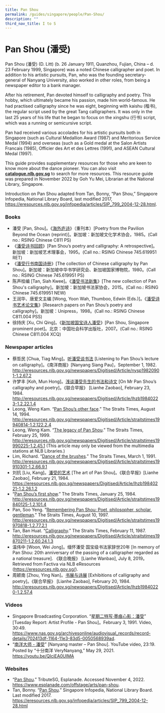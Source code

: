 ```yaml
---
title: Pan Shou
permalink: /guides/singapore/people/Pan-Shou/
description: ""
third_nav_title: I to S
---
```

# Pan Shou (潘受)

Pan Shou (潘受) (D. Litt) (b. 26 January 1911, Quanzhou, Fujian, China – d. 23 February 1999, Singapore) was a noted Chinese calligrapher and poet. In addition to his artistic pursuits, Pan, who was the founding secretary-general of Nanyang University, also worked in other roles, from being a newspaper editor to a bank manager. 

After his retirement, Pan devoted himself to calligraphy and poetry. This hobby, which ultimately became his passion, made him world-famous. He had practised calligraphy since he was eight, beginning with kaishu (楷书), the regular script used by the great Tang calligraphers. It was only in the last 25 years of his life that he began to focus on the xingshu (行书) script, which was a running or semicursive 
script. 

Pan had received various accolades for his artistic pursuits both in Singapore (such as Cultural Medallion Award (1987) and Meritorious Service Medal (1994) and overseas (such as a Gold medal at the Salon Artists Francais (1985),  Officier des Art et des Lettres (1991), and ASEAN Cultural Medal (1997). 

This guide provides supplementary resources for those who are keen to know more about the dance pioneer. You can also visit [**catalogue.nlb.gov.sg**](https://catalogue.nlb.gov.sg/) to search for more resources. This resource guide was prepared in November 2022 by Goh Yu Mei, Librarian at the National Library, Singapore.

Introduction on Pan Shou adapted from Tan, Bonny, “Pan Shou,” Singapore Infopedia, National Library Board, last modified 2017, <https://eresources.nlb.gov.sg/infopedia/articles/SIP_799_2004-12-28.html>.

### Books
* 潘受 [Pan, Shou]。《[海外庐诗](https://eservice.nlb.gov.sg/item_holding.aspx?bid=84550529)》（重刊本）[Poetry from the Pavilion Beyond the Ocean (reprint)]。新加坡：新加坡文化学术协会，1985。(Call no.: RSING Chinese C811 PS)
* 《[潘受诗书回顾](https://eservice.nlb.gov.sg/item_holding.aspx?bid=84510431)》[Pan Shou’s poetry and calligraphy: A retrospective]。新加坡：新加坡艺术理事会，1995。(Call no.: RSING Chinese 745.619951 RET)
* 《[潘受行书南国诗册](https://eservice.nlb.gov.sg/item_holding.aspx?bid=84530812)》[The collection of Chinese calligraphy by Pan Shou]。新加坡：新加坡中华书学研究会、新加坡国家博物院，1980。(Call no.: RSING Chinese 745.619951 PS)
* 陈声桂编 [Tan, Siah Kwee]。《[潘受书法新集](https://eservice.nlb.gov.sg/item_holding.aspx?bid=84530812)》[The new collection of Pan Shou's calligraphy]。新加坡：新加坡书法家协会，2015。(Call no.: RSING Chinese 745.619951 NEW)
* 王润华、唐爱文主编 [Wong, Yoon Wah, Thumboo, Edwin (Eds.)]。《[潘受诗书艺术论文集](https://eservice.nlb.gov.sg/item_holding.aspx?bid=84516189)》[Research papers on Pan Shou’s poetry and calligraphy]。新加坡：Unipress，1998。(Call no.: RSING Chinese C811.004 PSS)
* 徐持庆 [Xu, Chi Qing]。《[新加坡国宝诗人潘受](https://eservice.nlb.gov.sg/item_holding.aspx?bid=12923271)》[Pan Shou, Singapore prominent poet]。北京：中国社会科学出版社，2007。(Call no.: RSING Chinese C811.004 XCQ)

### Newspaper articles
* 蔡哲民 [Chua, Tiag Ming]。[听潘受谈书法](http://eresources.nlb.gov.sg/newspapers/Digitised/Article/nysp19820901-1.2.67.2) [Listening to Pan Shou’s lecture on calligraphy]。《南洋商报》[Nanyang Siang Pau]，September 1, 1982. <http://eresources.nlb.gov.sg/newspapers/Digitised/Article/nysp19820901-1.2.67.2> 
* 许梦丰 [Koh, Mun Hong]。[浅谈潘受先生的书法和诗文](http://eresources.nlb.gov.sg/newspapers/Digitised/Article/lhzb19840223-1.2.22.1.4) [On Mr Pan Shou’s calligraphy and poetry]。《联合早报》 [Lianhe Zaobao], February 23, 1984. <http://eresources.nlb.gov.sg/newspapers/Digitised/Article/lhzb19840223-1.2.22.1.4> 
* Leong, Weng Kam. “[Pan Shou’s other face](http://eresources.nlb.gov.sg/newspapers/Digitised/Article/straitstimes19940814-1.2.122.2.4).” The Straits Times, August 14, 1994. <http://eresources.nlb.gov.sg/newspapers/Digitised/Article/straitstimes19940814-1.2.122.2.4> 
* Leong, Weng Kam. “[The legacy of Pan Shou](http://eresources.nlb.gov.sg/newspapers/Digitised/Article/straitstimes19990225-1.2.45.1).” The Straits Times, February 25, 1999. <http://eresources.nlb.gov.sg/newspapers/Digitised/Article/straitstimes19990225-1.2.45.1> (This article may only be viewed from the multimedia stations at NLB Libraries.)
* Lim, Richard. “[Dance of the brushes](http://eresources.nlb.gov.sg/newspapers/Digitised/Article/straitstimes19910301-1.2.66.9.1).” The Straits Times, March 1, 1991. <http://eresources.nlb.gov.sg/newspapers/Digitised/Article/straitstimes19910301-1.2.66.9.1> 
* 刘抗 [Liu, Kang]。[潘受的艺术](https://eresources.nlb.gov.sg/newspapers/Digitised/Article/lhzb19840221-1.2.26.1.2) [The art of Pan Shou]。《联合早报》[Lianhe Zaobao], February 21, 1984. <https://eresources.nlb.gov.sg/newspapers/Digitised/Article/lhzb19840221-1.2.26.1.2> 
* “[Pan Shou’s first show](http://eresources.nlb.gov.sg/newspapers/Digitised/Article/straitstimes19840125-1.2.101.4).” The Straits Times, January 25, 1984. <http://eresources.nlb.gov.sg/newspapers/Digitised/Article/straitstimes19840125-1.2.101.4>
* Pan, Soo Yeng. “[Remembering Pan Shou: Poet, philosopher, scholar, gentleman](http://eresources.nlb.gov.sg/newspapers/Digitised/Article/straitstimes19970818-1.2.77.2.1).” The Straits Times, August 10, 1997. <http://eresources.nlb.gov.sg/newspapers/Digitised/Article/straitstimes19970818-1.2.77.2.1> 
* Tan, Ban Huat. “[Calligraphy](http://eresources.nlb.gov.sg/newspapers/Digitised/Article/straitstimes19870211-1.2.60.24.1.3).” The Straits Times, February 11, 1987. <http://eresources.nlb.gov.sg/newspapers/Digitised/Article/straitstimes19870211-1.2.60.24.1.3> 
* 温伟中 [Woon, Wei Jong]。缅怀潘受 国宝级书法家辞世20年 [In memory of Pan Shou: 20th anniversary of the passing of a calligrapher regarded as a national treasure]. 《联合晚报》 [Lianhe Wanbao], July 8, 2019。Retrieved from Factiva via NLB eResources (<https://eresources.nlb.gov.sg/>).
* 周颖南 [Zhou, Ying Nan]。[书展与诗展](http://eresources.nlb.gov.sg/newspapers/Digitised/Article/lhzb19840220-1.2.57.4) [Exhibitions of calligraphy and poetry]。《联合早报》 [Lianhe Zaobao], February 20, 1984. <http://eresources.nlb.gov.sg/newspapers/Digitised/Article/lhzb19840220-1.2.57.4> 

### Videos
* Singapore Broadcasting Corporation. “[星期二特写·墨痕心影：潘受](https://www.nas.gov.sg/archivesonline/audiovisual_records/record-details/702413df-1164-11e3-83d5-0050568939ad)” [Tuesday Report: Artist Profile - Pan Shou]。February 3, 1991. Video, 30:49.  <https://www.nas.gov.sg/archivesonline/audiovisual_records/record-details/702413df-1164-11e3-83d5-0050568939ad>.
* “[南洋大师 - 潘受](https://youtu.be/QIciEA0UIMA)” [Nanyang master – Pan Shou]. YouTube video, 23:19. Posted by “十分南洋 VeryNanyang,” May 29, 2021. <https://youtu.be/QIciEA0UIMA> 

### Websites
* “[Pan Shou](https://www.esplanade.com/offstage/arts/pan-shou).” TributeSG, Esplanade. Accessed November 4, 2022. <https://www.esplanade.com/offstage/arts/pan-shou>. 
* Tan, Bonny. “[Pan Shou](https://eresources.nlb.gov.sg/infopedia/articles/SIP_799_2004-12-28.html).” Singapore Infopedia, National Library Board. Last modified 2017. <https://eresources.nlb.gov.sg/infopedia/articles/SIP_799_2004-12-28.html>
